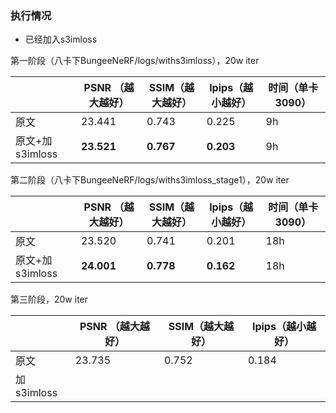 ### 执行情况

* 已经加入s3imloss

第一阶段（八卡下BungeeNeRF/logs/withs3imloss），20w iter

|                 | PSNR （越大越好） | SSIM（越大越好） | lpips（越小越好） | 时间（单卡3090） |
| --------------- | ----------------- | ---------------- | ----------------- | ---------------- |
| 原文            | 23.441            | 0.743            | 0.225             | 9h               |
| 原文+加s3imloss | **23.521**        | **0.767**        | **0.203**         | 9h               |

第二阶段（八卡下BungeeNeRF/logs/withs3imloss_stage1），20w iter

|                 | PSNR （越大越好） | SSIM（越大越好） | lpips（越小越好） | 时间（单卡3090） |
| --------------- | ----------------- | ---------------- | ----------------- | ---------------- |
| 原文            | 23.520            | 0.741            | 0.201             | 18h              |
| 原文+加s3imloss | **24.001**        | **0.778**        | **0.162**         | 18h              |

 第三阶段，20w iter

|            | PSNR （越大越好） | SSIM（越大越好） | lpips（越小越好） |
| ---------- | ----------------- | ---------------- | ----------------- |
| 原文       | 23.735            | 0.752            | 0.184             |
| 加s3imloss |                   |                  |                   |

